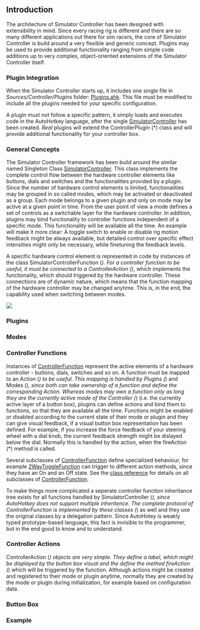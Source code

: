 ## Introduction

The architecture of Simulator Controller has been designed with extensibility in mind. Since every racing rig is different and there are so many different applications out there for sim racers, the core of Simulator Controller is build around a very flexible and generic concept. Plugins may be used to provide additional functionality ranging from simple code additions up to very complex, object-oriented extensions of the Simulator Controller itself.

### Plugin Integration

When the Simulator Controller starts up, it includes one single file in *Sources/Controller/Plugins* folder: [Plugins.ahk](https://github.com/SeriousOldMan/Simulator-Controller/blob/main/Sources/Controller/Plugins/Plugins.ahk). This file must be modified to include all the plugins needed for your specific configuration.

A plugin must not follow a specific pattern, it simply loads and executes code in the AutoHotkey language, after the single [SimulatorController](https://github.com/SeriousOldMan/Simulator-Controller/wiki/Classes-Reference#singleton-simulatorcontroller-extends-configurationitem-simulator-controllerahk) has been created. *Real* plugins will extend the ControllerPlugin (*) class and will provide additional functionality for your controller box.


### General Concepts

The Simulator Controller framework has been build around the similar named Singleton Class [SimulatorController](https://github.com/SeriousOldMan/Simulator-Controller/wiki/Classes-Reference#singleton-simulatorcontroller-extends-configurationitem-simulator-controllerahk). This class implements the complete control flow between the hardware controller elements like buttons, dials and switches and the functionalities provided by a plugin. Since the number of hardware control elements is limited, functionalities may be grouped in so called modes, which may be activated or deactivated as a group. Each mode belongs to a given plugin and only on mode may be active at a given point in time. From the user point of view a mode defines a set of controls as a switchable layer for the hardware controller. In addition, plugins may bind functionality to controller functions independent of a specific mode. This functionality will be available all the time. An example will make it more clear: A toggle switch to enable or disable rig motion feedback might be always available, but detailed control over specific effect intensities might only be necessary, while finetuning the feedback levels.

A specific hardware control element is represented in code by instances of the class SimulatorControllerFunction (*). For a controller function to be useful, it must be connected to a ControllerAction (*), which implements the functionality, which should triggered by the hardware controller. These connections are of dynamic nature, which means that the function mapping of the hardware controller may be changed anytime. This is, in the end, the capability used when switching between modes.

![](https://github.com/SeriousOldMan/Simulator-Controller/blob/main/Docs/Images/Class%20Diagram%201.JPG)

### Plugins



### Modes


### Controller Functions

Instances of [ControllerFunction](https://github.com/SeriousOldMan/Simulator-Controller/wiki/Classes-Reference#abstract-controllerfunction-extends-configurationitem-classesahk) represent the active elements of a hardware controller - buttons, dials, switches and so on. A function must be mapped to an Action (*) to be useful. This mapping is handled by Plugins (*) and Modes (*), since both can take ownership of a function and define the corresponding Action. Whereas modes may own a function only as long they are the currently active mode of the Controller (*) (i.e. the currently active layer of a button box), plugins can define actions and bind them to functions, so that they are available all the time. Functions might be enabled or disabled according to the current state of their mode or plugin and they can give visual feedback, if a visual button box representation has been defined. For example, if you increase the force feedback of your steering wheel with a dial knob, the current feedback strength might be dislayed below the dial. Normally this is handled by the action, when the fireAction (*) method is called.

Several subclasses of [ControllerFunction](https://github.com/SeriousOldMan/Simulator-Controller/wiki/Classes-Reference#abstract-controllerfunction-extends-configurationitem-classesahk) define specialized behaviour, for example [2WayToggleFunction](https://github.com/SeriousOldMan/Simulator-Controller/wiki/Classes-Reference#2waytogglefunction-extends-controllerfunction-classesahk) can trigger to different action methods, since they have an On and an Off state. See the [class reference](https://github.com/SeriousOldMan/Simulator-Controller/wiki/Classes-Reference) for details on all subclasses of [ControllerFunction](https://github.com/SeriousOldMan/Simulator-Controller/wiki/Classes-Reference#abstract-controllerfunction-extends-configurationitem-classesahk).

To make things more complicated a seperate controller function inheritance tree exists for all functions handled by SimulatorController (*), since AutoHotkey does not support multiple inheritence. The complete protocol of *ControllerFunction* is implemented by these classes (*) as well and they use the original classes by a delegation pattern. Since AutoHotey is weakly typed prototype-based language, this fact is invisible to the programmer, but in the end good to know and to understand.

### Controller Actions
ControllerAction (*) objects are very simple. They define a label, which might be displayed by the button box visual and the define the method fireAction (*) which will be triggered by the function. Although actions might be created and registered to their mode or plugin anytime, normally they are created by the mode or plugin during initialization, for example based on configuration data.

### Button Box

### Example
